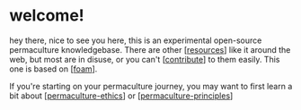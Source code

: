 # welcome!

hey there, nice to see you here, this is an experimental open-source permaculture knowledgebase. There are other [[resources]] like it around the web, but most are in disuse, or you can't [[contribute]] to them easily. This one is based on [[foam]].

If you're starting on your permaculture journey, you may want to first learn a bit about [[permaculture-ethics]] or [[permaculture-principles]]

[//begin]: # "Autogenerated link references for markdown compatibility"
[resources]: resources "Resources"
[contribute]: contribute "Contribute"
[permaculture-ethics]: permaculture-ethics "Permaculture Ethics"
[permaculture-principles]: permaculture-principles "Permaculture Principles"
[foam]: foam "Foam"
[//end]: # "Autogenerated link references"

